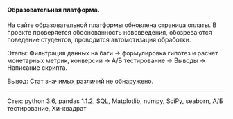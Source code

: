 #### Образовательная платформа.

На сайте образовательной платформы обновлена страница оплаты. В проекте проверяется обоснованность нововведения, обозреваются поведение студентов, проводится автомотизация обработки.

Этапы:
Фильтрация данных на баги &rarr; формулировка гипотез и расчет монетарных метрик, конверсии &rarr; А/Б тестирование &rarr; Выводы &rarr; Написание скрипта.

Вывод: Стат значимых различий не обнаружено.

----------
Стек: python 3.6, pandas 1.1.2, SQL, Matplotlib, numpy, SciPy, seaborn,
А/Б тестирование, Хи-квадрат
